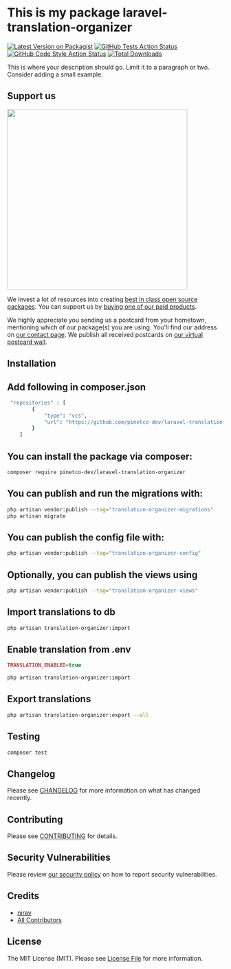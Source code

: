 # This is my package laravel-translation-organizer

[![Latest Version on Packagist](https://img.shields.io/packagist/v/pinetco-dev/laravel-translation-organizer.svg?style=flat-square)](https://packagist.org/packages/pinetco-dev/laravel-translation-organizer)
[![GitHub Tests Action Status](https://img.shields.io/github/actions/workflow/status/pinetco-dev/laravel-translation-organizer/run-tests.yml?branch=main&label=tests&style=flat-square)](https://github.com/pinetco-dev/laravel-translation-organizer/actions?query=workflow%3Arun-tests+branch%3Amain)
[![GitHub Code Style Action Status](https://img.shields.io/github/actions/workflow/status/pinetco-dev/laravel-translation-organizer/fix-php-code-style-issues.yml?branch=main&label=code%20style&style=flat-square)](https://github.com/pinetco-dev/laravel-translation-organizer/actions?query=workflow%3A"Fix+PHP+code+style+issues"+branch%3Amain)
[![Total Downloads](https://img.shields.io/packagist/dt/pinetco-dev/laravel-translation-organizer.svg?style=flat-square)](https://packagist.org/packages/pinetco-dev/laravel-translation-organizer)

This is where your description should go. Limit it to a paragraph or two. Consider adding a small example.

## Support us

[<img src="https://github-ads.s3.eu-central-1.amazonaws.com/laravel-translation-organizer.jpg?t=1" width="419px" />](https://spatie.be/github-ad-click/laravel-translation-organizer)

We invest a lot of resources into creating [best in class open source packages](https://spatie.be/open-source). You can support us by [buying one of our paid products](https://spatie.be/open-source/support-us).

We highly appreciate you sending us a postcard from your hometown, mentioning which of our package(s) you are using. You'll find our address on [our contact page](https://spatie.be/about-us). We publish all received postcards on [our virtual postcard wall](https://spatie.be/open-source/postcards).

## Installation

## Add following in composer.json
```bash
 "repositories" : [
        {
            "type": "vcs",
            "url": "https://github.com/pinetco-dev/laravel-translation-organizer.git"
        }
    ]
```


## You can install the package via composer:

```bash
composer require pinetco-dev/laravel-translation-organizer
```

## You can publish and run the migrations with:

```bash
php artisan vendor:publish --tag="translation-organizer-migrations"
php artisan migrate
```

## You can publish the config file with:

```bash
php artisan vendor:publish --tag="translation-organizer-config"
```

## Optionally, you can publish the views using

```bash
php artisan vendor:publish --tag="translation-organizer-views"
```

## Import translations to db

```bash
php artisan translation-organizer:import
```

## Enable translation from  .env

```php
TRANSLATION_ENABLED=true
```

```bash
php artisan translation-organizer:import
```

## Export translations
```bash
php artisan translation-organizer:export --all
```

## Testing

```bash
composer test
```

## Changelog

Please see [CHANGELOG](CHANGELOG.md) for more information on what has changed recently.

## Contributing

Please see [CONTRIBUTING](CONTRIBUTING.md) for details.

## Security Vulnerabilities

Please review [our security policy](../../security/policy) on how to report security vulnerabilities.

## Credits

- [nirav](https://github.com/pinetco-dev)
- [All Contributors](../../contributors)

## License

The MIT License (MIT). Please see [License File](LICENSE.md) for more information.
